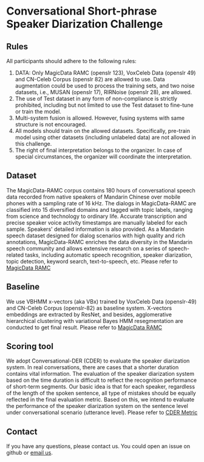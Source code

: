 # Conversational Short-phrase Speaker Diarization Challenge

## Rules

All participants should adhere to the following rules: 

1.	DATA: Only MagicData RAMC (openslr 123), VoxCeleb Data (openslr 49) and CN-Celeb Corpus (openslr 82) are allowed to use. Data augmentation could be used to process the training sets, and two noise datasets, i.e., MUSAN (openslr 17), RIRNoise (openslr 28), are allowed.
2.	The use of Test dataset in any form of non-compliance is strictly prohibited, including but not limited to use the Test dataset to fine-tune or train the model. 
3.	Multi-system fusion is allowed. However, fusing systems with same structure is not encouraged.  
4.	All models should train on the allowed datasets. Specifically, pre-train model using other datasets (including unlabeled data) are not allowed in this challenge. 
5.	The right of final interpretation belongs to the organizer. In case of special circumstances, the organizer will coordinate the interpretation. 

## Dataset

The MagicData-RAMC corpus contains 180 hours of conversational speech data recorded from native speakers of Mandarin Chinese over mobile phones with a sampling rate of 16 kHz. The dialogs in MagicData-RAMC are classified into 15 diversified domains and tagged with topic labels, ranging from science and technology to ordinary life. Accurate transcription and precise speaker voice activity timestamps are manually labeled for each sample. Speakers' detailed information is also provided. As a Mandarin speech dataset designed for dialog scenarios with high quality and rich annotations, MagicData-RAMC enriches the data diversity in the Mandarin speech community and allows extensive research on a series of speech-related tasks, including automatic speech recognition, speaker diarization, topic detection, keyword search, text-to-speech, etc. Please refer to [MagicData RAMC](https://github.com/MagicHub-io/MagicData-RAMC)

## Baseline

We use VBHMM x-vectors (aka VBx) trained by VoxCeleb Data (openslr-49) and CN-Celeb Corpus (openslr-82) as baseline system. X-vectors embeddings are extracted by ResNet, and besides, agglomerative hierarchical clustering with variational Bayes HMM resegmentation are conducted to get final result. Please refer to [MagicData RAMC](https://github.com/MagicHub-io/MagicData-RAMC)


## Scoring tool

We adopt Conversational-DER (CDER) to evaluate the speaker diarization system. In real conversations, there are cases that a shorter duration contains vital information. The evaluation of the speaker diarization system based on the time duration is difficult to reflect the recognition performance of short-term segments. Our basic idea is that for each speaker, regardless of the length of the spoken sentence, all type of mistakes should be equally reflected in the final evaluation metric. Based on this, we intend to evaluate the performance of the speaker diarization system on the sentence level under conversational scenario (utterance level). Please refer to [CDER Metric](https://github.com/MagicHub-io/CDER_Metric)

## Contact

If you have any questions, please contact us. You could open an issue on github or [email us](open@magicdatatech.com]).
